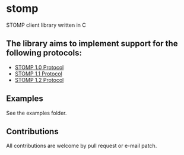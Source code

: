 # stomp

STOMP client library written in C

## The library aims to implement support for the following protocols:

* [STOMP 1.0 Protocol](http://stomp.github.com/stomp-specification-1.0.html)
* [STOMP 1.1 Protocol](http://stomp.github.com/stomp-specification-1.1.html)
* [STOMP 1.2 Protocol](http://stomp.github.com/stomp-specification-1.2.html)


## Examples

See the examples folder.

## Contributions

All contributions are welcome by pull request or e-mail patch.

